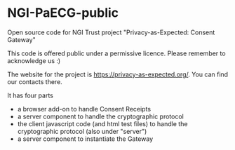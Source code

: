 # NGI-PaECG-public

Open source code for NGI Trust project "Privacy-as-Expected: Consent Gateway"

This code is offered public under a permissive licence. Please remember to acknowledge us :)

The website for the project is https://privacy-as-expected.org/. You can find our contacts there.

It has four parts

* a browser add-on to handle Consent Receipts
* a server component to handle the cryptographic protocol
* the client javascript code (and html test files) to handle the cryptographic protocol (also under "server")
* a server component to instantiate the Gateway
